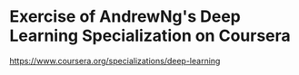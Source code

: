 # Exercise of AndrewNg's Deep Learning Specialization on Coursera


https://www.coursera.org/specializations/deep-learning